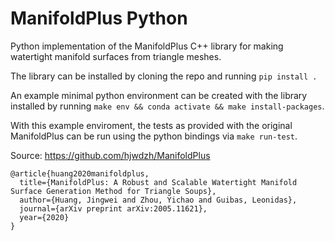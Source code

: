 # ManifoldPlus Python

Python implementation of the ManifoldPlus C++ library for making watertight manifold surfaces from triangle meshes. 

The library can be installed by cloning the repo and running `pip install .` 

An example minimal python environment can be created with the library installed by running `make env && conda activate && make install-packages`. 

With this example enviroment, the tests as provided with the original ManifoldPlus can be run using the python bindings via `make run-test`.

Source: 
https://github.com/hjwdzh/ManifoldPlus
```
@article{huang2020manifoldplus,
  title={ManifoldPlus: A Robust and Scalable Watertight Manifold Surface Generation Method for Triangle Soups},
  author={Huang, Jingwei and Zhou, Yichao and Guibas, Leonidas},
  journal={arXiv preprint arXiv:2005.11621},
  year={2020}
}
```